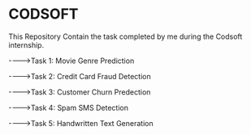 # CODSOFT
This Repository Contain the task completed by me during the Codsoft internship.        

---->Task 1: Movie Genre Prediction

---->Task 2: Credit Card Fraud Detection

---->Task 3: Customer Churn Predection

---->Task 4: Spam SMS Detection

---->Task 5: Handwritten Text Generation
